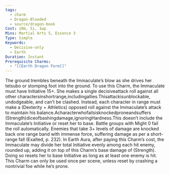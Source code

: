 ```yaml
---
tags:
  - charm
  - Dragon-Blooded
  - source/dragon-book
Cost: 10m, 5i, 1wp
Mins: Martial Arts 5, Essence 3
Type: Simple
Keywords:
  - Decisive-only
  - Earth
Duration: Instant
Prerequisite Charms:
  - "[[Earth Dragon Form]]"
---
```

The ground trembles beneath the Immaculate’s blow as she drives her tetsubo or stomping foot into the ground. To use this Charm, the Immaculate must have Initiative 15+. She makes a single decisiveattack roll against all other charactersinshortrange,includingallies.Thisattackisunblockable, undodgeable, and can’t be clashed. Instead, each character in range must make a (Dexterity + Athletics) opposed roll against the Immaculate’s attack to maintain his balance.Acharacterwhofailsisknockedproneandsuffers (Strength)diceofbashingdamage,ignoringHardness.This doesn’t include the Immaculate’s Initiative or reset her to base. Battle groups with Might 0 fail the roll automatically. Enemies that take 3+ levels of damage are knocked back one range band with immense force, suffering damage as per a short-range fall (Exalted, p. 232). In Earth Aura, after paying this Charm’s cost, the Immaculate may divide her total Initiative evenly among each hit enemy, rounded up, adding it on top of this Charm’s base damage of (Strength). Doing so resets her to base Initiative as long as at least one enemy is hit. This Charm can only be used once per scene, unless reset by crashing a nontrivial foe while he’s prone.